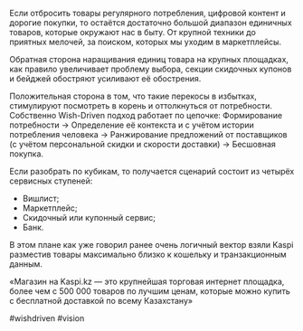
Если отбросить товары регулярного потребления, цифровой контент и дорогие покупки, то остаётся достаточно большой диапазон единичных товаров, которые окружают нас в быту. От крупной техники до приятных мелочей, за поиском, которых мы уходим в маркетплейсы.

Обратная сторона наращивания единиц товара на крупных площадках, как правило увеличивает проблему выбора, секции скидочных купонов и бейджей обостряют усиливают её обострения.

Положительная сторона в том, что такие перекосы в избытках, стимулируют посмотреть в корень и оттолкнуться от потребности. 
Собственно Wish-Driven подход работает по цепочке: Формирование потребности → Определение её контекста и с учётом истории потребления человека → Ранжирование предложений от поставщиков (с учётом персональной скидки и скорости доставки) → Бесшовная покупка.

Если разобрать по кубикам, то получается сценарий состоит из четырёх сервисных ступеней:
- Вишлист;
- Маркетплейс;
- Скидочный или купонный сервис;
- Банк.

В этом плане как уже говорил ранее очень логичный вектор взяли Kaspi разместив товары максимально близко к кошельку и транзакционным данным.

«Магазин на Kaspi.kz — это крупнейшая торговая интернет площадка, более чем с 500 000 товаров по лучшим ценам, которые можно купить с бесплатной доставкой по всему Казахстану»

#wishdriven #vision 